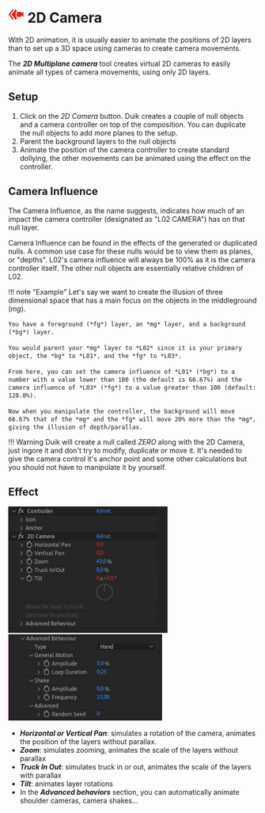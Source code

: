 # ![2d camera Icon](img/duik-icons/2dcamera-icon-r.png) 2D Camera

With 2D animation, it is usually easier to animate the positions of 2D layers than to set up a 3D space using cameras to create camera movements.

The ***2D Multiplane camera*** tool creates virtual 2D cameras to easily animate all types of camera movements, using only 2D layers.

## Setup

1. Click on the *2D Camera* button.
  Duik creates a couple of null objects and a camera controller on top of the composition. You can duplicate the null objects to add more planes to the setup.
2. Parent the background layers to the null objects
3. Animate the position of the camera controller to create standard dollying, the other movements can be animated using the effect on the controller.

## Camera Influence

The Camera Influence, as the name suggests, indicates how much of an impact the camera controller (designated as "L02 CAMERA") has on that null layer.

Camera Influence can be found in the effects of the generated or duplicated nulls. A common use case for these nulls would be to view them as planes, or "depths". L02's camera influence will always be 100% as it is the camera controller itself. The other null objects are essentially relative children of L02.

!!! note "Example"
    Let's say we want to create the illusion of three dimensional space that has a main focus on the objects in the middleground (*mg*).

    You have a foreground (*fg*) layer, an *mg* layer, and a background (*bg*) layer.

    You would parent your *mg* layer to *L02* since it is your primary object, the *bg* to *L01*, and the *fg* to *L03*.

    From here, you can set the camera influence of *L01* (*bg*) to a number with a value lower than 100 (the default is 66.67%) and the camera influence of *L03* (*fg*) to a value greater than 100 (default: 120.0%).

    Now when you manipulate the controller, the background will move 66.67% that of the *mg* and the *fg* will move 20% more than the *mg*, giving the illusion of depth/parallax.

!!! Warning
    Duik will create a null called *ZERO* along with the 2D Camera, just ingore it and don't try to modify, duplicate or move it. It's needed to give the camera control it's anchor point and some other calculations but you should not have to manipulate it by yourself.

## Effect

![2d camera effects](img/duik-screenshots/S-Camera/2DCamera-effects.PNG)
![2d camera effects advanced](img/duik-screenshots/S-Camera/2DCamera-effects-advanced.PNG)

- ***Horizontal or Vertical Pan***: simulates a rotation of the camera, animates the position of the layers without parallax.
- ***Zoom***: simulates zooming, animates the scale of the layers without parallax
- ***Truck In Out***: simulates truck in or out, animates the scale of the layers with parallax
- ***Tilt***: animates layer rotations
- In the ***Advanced behaviors*** section, you can automatically animate shoulder cameras, camera shakes...
